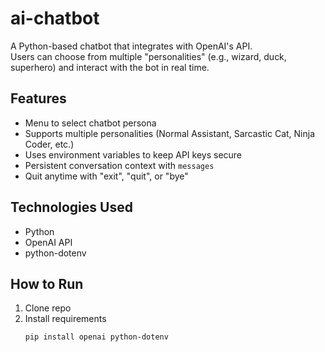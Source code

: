# ai-chatbot

A Python-based chatbot that integrates with OpenAI's API.  
Users can choose from multiple "personalities" (e.g., wizard, duck, superhero) and interact with the bot in real time.

## Features
- Menu to select chatbot persona
- Supports multiple personalities (Normal Assistant, Sarcastic Cat, Ninja Coder, etc.)
- Uses environment variables to keep API keys secure
- Persistent conversation context with `messages`
- Quit anytime with "exit", "quit", or "bye"

## Technologies Used
- Python
- OpenAI API
- python-dotenv

## How to Run
1. Clone repo  
2. Install requirements  
   ```bash
   pip install openai python-dotenv

